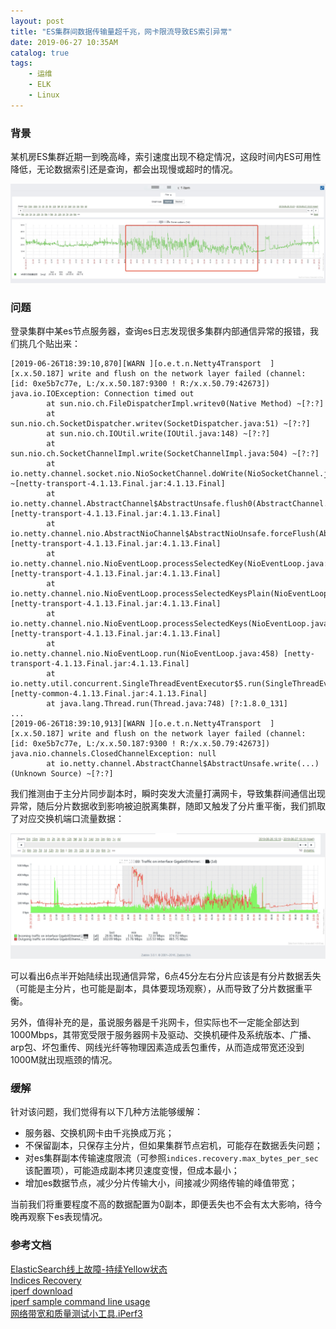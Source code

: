 ```yaml
---
layout: post
title: "ES集群间数据传输量超千兆，网卡限流导致ES索引异常"
date: 2019-06-27 10:35AM
catalog: true
tags:
    - 运维
    - ELK
    - Linux
---
```


### 背景

某机房ES集群近期一到晚高峰，索引速度出现不稳定情况，这段时间内ES可用性降低，无论数据索引还是查询，都会出现慢或超时的情况。

![img](/img/in-post/post-190627-es-recovery-limit/WechatIMG3006.png)

### 问题

登录集群中某es节点服务器，查询es日志发现很多集群内部通信异常的报错，我们挑几个贴出来：

```
[2019-06-26T18:39:10,870][WARN ][o.e.t.n.Netty4Transport  ] [x.x.50.187] write and flush on the network layer failed (channel: [id: 0xe5b7c77e, L:/x.x.50.187:9300 ! R:/x.x.50.79:42673])
java.io.IOException: Connection timed out
        at sun.nio.ch.FileDispatcherImpl.writev0(Native Method) ~[?:?]
        at sun.nio.ch.SocketDispatcher.writev(SocketDispatcher.java:51) ~[?:?]
        at sun.nio.ch.IOUtil.write(IOUtil.java:148) ~[?:?]
        at sun.nio.ch.SocketChannelImpl.write(SocketChannelImpl.java:504) ~[?:?]
        at io.netty.channel.socket.nio.NioSocketChannel.doWrite(NioSocketChannel.java:432) ~[netty-transport-4.1.13.Final.jar:4.1.13.Final]
        at io.netty.channel.AbstractChannel$AbstractUnsafe.flush0(AbstractChannel.java:856) [netty-transport-4.1.13.Final.jar:4.1.13.Final]
        at io.netty.channel.nio.AbstractNioChannel$AbstractNioUnsafe.forceFlush(AbstractNioChannel.java:368) [netty-transport-4.1.13.Final.jar:4.1.13.Final]
        at io.netty.channel.nio.NioEventLoop.processSelectedKey(NioEventLoop.java:638) [netty-transport-4.1.13.Final.jar:4.1.13.Final]
        at io.netty.channel.nio.NioEventLoop.processSelectedKeysPlain(NioEventLoop.java:544) [netty-transport-4.1.13.Final.jar:4.1.13.Final]
        at io.netty.channel.nio.NioEventLoop.processSelectedKeys(NioEventLoop.java:498) [netty-transport-4.1.13.Final.jar:4.1.13.Final]
        at io.netty.channel.nio.NioEventLoop.run(NioEventLoop.java:458) [netty-transport-4.1.13.Final.jar:4.1.13.Final]
        at io.netty.util.concurrent.SingleThreadEventExecutor$5.run(SingleThreadEventExecutor.java:858) [netty-common-4.1.13.Final.jar:4.1.13.Final]
        at java.lang.Thread.run(Thread.java:748) [?:1.8.0_131]
...
[2019-06-26T18:39:10,913][WARN ][o.e.t.n.Netty4Transport  ] [x.x.50.187] write and flush on the network layer failed (channel: [id: 0xe5b7c77e, L:/x.x.50.187:9300 ! R:/x.x.50.79:42673])
java.nio.channels.ClosedChannelException: null
        at io.netty.channel.AbstractChannel$AbstractUnsafe.write(...)(Unknown Source) ~[?:?]
```

我们推测由于主分片同步副本时，瞬时突发大流量打满网卡，导致集群间通信出现异常，随后分片数据收到影响被迫脱离集群，随即又触发了分片重平衡，我们抓取了对应交换机端口流量数据：

![img](/img/in-post/post-190627-es-recovery-limit/WechatIMG3007.png)

可以看出6点半开始陆续出现通信异常，6点45分左右分片应该是有分片数据丢失（可能是主分片，也可能是副本，具体要现场观察），从而导致了分片数据重平衡。

另外，值得补充的是，虽说服务器是千兆网卡，但实际也不一定能全部达到1000Mbps，其带宽受限于服务器网卡及驱动、交换机硬件及系统版本、广播、arp包、坏包重传、网线光纤等物理因素造成丢包重传，从而造成带宽还没到1000M就出现瓶颈的情况。

### 缓解

针对该问题，我们觉得有以下几种方法能够缓解：

- 服务器、交换机网卡由千兆换成万兆；
- 不保留副本，只保存主分片，但如果集群节点宕机，可能存在数据丢失问题；
- 对es集群副本传输速度限流（可参照`indices.recovery.max_bytes_per_sec`该配置项），可能造成副本拷贝速度变慢，但成本最小；
- 增加es数据节点，减少分片传输大小，间接减少网络传输的峰值带宽；

当前我们将重要程度不高的数据配置为0副本，即便丢失也不会有太大影响，待今晚再观察下es表现情况。

### 参考文档

[ElasticSearch线上故障-持续Yellow状态](https://www.shenyanchao.cn/blog/2018/12/13/elasticsearch-yellow-exception/)  
[Indices Recovery](https://www.elastic.co/guide/en/elasticsearch/reference/current/recovery.html#_peer_recovery_settings)  
[iperf download](https://code.google.com/archive/p/iperf/downloads)  
[iperf sample command line usage](https://fasterdata.es.net/performance-testing/network-troubleshooting-tools/iperf/)  
[网络带宽和质量测试小工具.iPerf3](https://www.jianshu.com/p/074c8c51d3d9)  